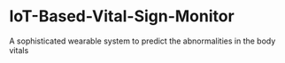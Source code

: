 # IoT-Based-Vital-Sign-Monitor
A sophisticated wearable system to predict the abnormalities in the body vitals 
